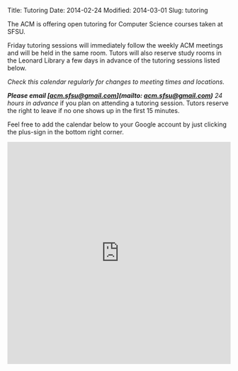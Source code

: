 Title: Tutoring
Date: 2014-02-24
Modified: 2014-03-01
Slug: tutoring

The ACM is offering open tutoring for Computer Science courses taken at SFSU.

Friday tutoring sessions will immediately follow the weekly ACM meetings and will be held in the same room. Tutors will also reserve study rooms in the Leonard Library a few days in advance of the tutoring sessions listed below. 

*Check this calendar regularly for changes to meeting times and locations.*

***Please email [acm.sfsu@gmail.com](mailto: acm.sfsu@gmail.com)*** *24 hours in advance* if you plan on attending a tutoring session. Tutors reserve the right to leave if no one shows up in the first 15 minutes.

Feel free to add the calendar below to your Google account by just
clicking the plus-sign in the bottom right corner.

<iframe src="https://www.google.com/calendar/embed?src=qat79tg656ukpgq80jml1bei5c%40group.calendar.google.com&amp;ctz=America/Los_Angeles" width="100%" scrolling="no" height="500" frameborder="0" style="border: 0px none"></iframe>